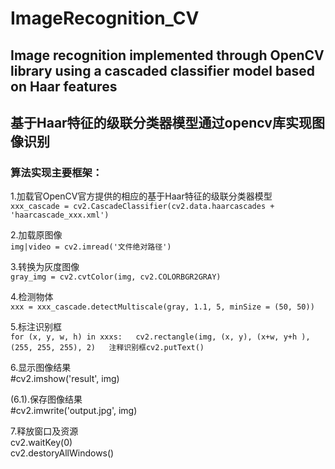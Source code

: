 # ImageRecognition_CV
## Image recognition implemented through OpenCV library using a cascaded classifier model based on Haar features
## 基于Haar特征的级联分类器模型通过opencv库实现图像识别

### 算法实现主要框架：

1.加载官OpenCV官方提供的相应的基于Haar特征的级联分类器模型  
`xxx_cascade = cv2.CascadeClassifier(cv2.data.haarcascades + 'haarcascade_xxx.xml')`

2.加载原图像  
`img|video = cv2.imread('文件绝对路径')`

3.转换为灰度图像  
`gray_img = cv2.cvtColor(img, cv2.COLORBGR2GRAY)`

4.检测物体  
`xxx = xxx_cascade.detectMultiscale(gray, 1.1, 5, minSize = (50, 50))`

5.标注识别框  
`for (x, y, w, h) in xxxs:  
    cv2.rectangle(img, (x, y), (x+w, y+h ), (255, 255, 255), 2)  
    注释识别框cv2.putText()`

6.显示图像结果  
#cv2.imshow('result', img)

(6.1).保存图像结果  
#cv2.imwrite('output.jpg', img)

7.释放窗口及资源  
cv2.waitKey(0)  
cv2.destoryAllWindows()
